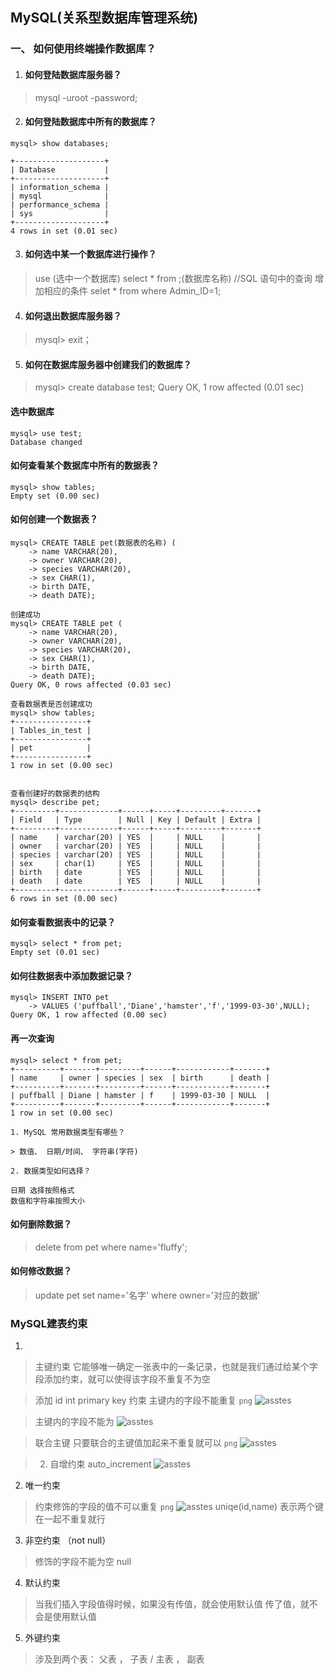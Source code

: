 ## MySQL(关系型数据库管理系统)

### 一、 如何使用终端操作数据库？

1. #### 如何登陆数据库服务器？
> mysql -uroot -password;

2. #### 如何登陆数据库中所有的数据库？

```
mysql> show databases;

+--------------------+
| Database           |
+--------------------+
| information_schema |
| mysql              |
| performance_schema |
| sys                |
+--------------------+
4 rows in set (0.01 sec)
```

3. #### 如何选中某一个数据库进行操作？

> use  (选中一个数据库)
  select * from  ;(数据库名称) //SQL 语句中的查询
增加相应的条件
  selet * from where Admin_ID=1;

4. #### 如何退出数据库服务器？
> mysql> exit；

5. #### 如何在数据库服务器中创建我们的数据库？
> mysql> create database test;
Query OK, 1 row affected (0.01 sec)

#### 选中数据库
```
mysql> use test;
Database changed
```

#### 如何查看某个数据库中所有的数据表？
```
mysql> show tables;
Empty set (0.00 sec)
```

#### 如何创建一个数据表？

```
mysql> CREATE TABLE pet(数据表的名称) (
    -> name VARCHAR(20),
    -> owner VARCHAR(20),
    -> species VARCHAR(20),
    -> sex CHAR(1),
    -> birth DATE,
    -> death DATE);

创建成功
mysql> CREATE TABLE pet (
    -> name VARCHAR(20),
    -> owner VARCHAR(20),
    -> species VARCHAR(20),
    -> sex CHAR(1),
    -> birth DATE,
    -> death DATE);
Query OK, 0 rows affected (0.03 sec)

查看数据表是否创建成功
mysql> show tables;
+----------------+
| Tables_in_test |
+----------------+
| pet            |
+----------------+
1 row in set (0.00 sec)


查看创建好的数据表的结构
mysql> describe pet;
+---------+-------------+------+-----+---------+-------+
| Field   | Type        | Null | Key | Default | Extra |
+---------+-------------+------+-----+---------+-------+
| name    | varchar(20) | YES  |     | NULL    |       |
| owner   | varchar(20) | YES  |     | NULL    |       |
| species | varchar(20) | YES  |     | NULL    |       |
| sex     | char(1)     | YES  |     | NULL    |       |
| birth   | date        | YES  |     | NULL    |       |
| death   | date        | YES  |     | NULL    |       |
+---------+-------------+------+-----+---------+-------+
6 rows in set (0.00 sec)
```

#### 如何查看数据表中的记录？

```
mysql> select * from pet;
Empty set (0.01 sec)
```

#### 如何往数据表中添加数据记录？

```
mysql> INSERT INTO pet
    -> VALUES ('puffball','Diane','hamster','f','1999-03-30',NULL);
Query OK, 1 row affected (0.00 sec)    
```

#### 再一次查询

```
mysql> select * from pet;
+----------+-------+---------+------+------------+-------+
| name     | owner | species | sex  | birth      | death |
+----------+-------+---------+------+------------+-------+
| puffball | Diane | hamster | f    | 1999-03-30 | NULL  |
+----------+-------+---------+------+------------+-------+
1 row in set (0.00 sec)
```

```
1. MySQL 常用数据类型有哪些？

> 数值、 日期/时间、 字符串(字符)

2. 数据类型如何选择？

日期 选择按照格式
数值和字符串按照大小
```

#### 如何删除数据？

> delete from pet where name='fluffy';

#### 如何修改数据？

> update pet set name='名字' where owner='对应的数据'

### MySQL建表约束

1. 
> 主键约束
它能够唯一确定一张表中的一条记录，也就是我们通过给某个字段添加约束，就可以使得该字段不重复不为空

> 添加 id int primary key 约束
主键内的字段不能重复
```png```
![asstes](./asstes/主键.png)

> 主键内的字段不能为
![asstes](./asstes/null.png)

> 联合主键
只要联合的主键值加起来不重复就可以
```png```
![asstes](./asstes/联合主键.png)

> 02. 自增约束
auto_increment
![asstes](./asstes/自增约束.png)

2. 唯一约束
> 约束修饰的字段的值不可以重复
```png```
![asstes](./asstes/唯一.png)
> uniqe(id,name)  表示两个键在一起不重复就行

3. 非空约束 （not null）

> 修饰的字段不能为空 null

4. 默认约束

> 当我们插入字段值得时候，如果没有传值，就会使用默认值
传了值，就不会是使用默认值
5. 外键约束

> 涉及到两个表： 父表 ， 子表 / 主表 ， 副表
